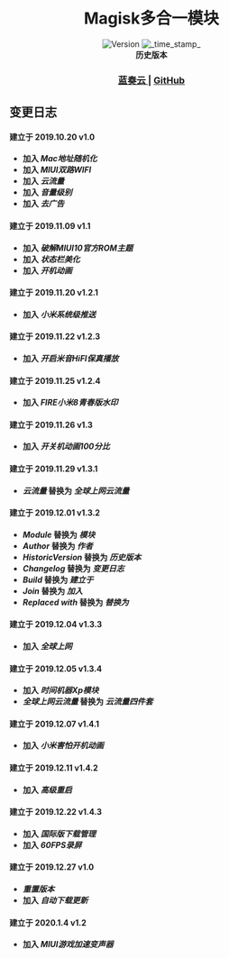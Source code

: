<h1 align="center">Magisk多合一模块</h1>

<div align="center">
  <!-- Version -->
    <img src="https://img.shields.io/badge/Version-v1.2-blue.svg?longCache=true&style=popout-square"
      alt="Version" />
  <!-- Last Updated -->
    <img src="https://img.shields.io/badge/Updated-January 4, 2020-green.svg?longCache=true&style=flat-square"
      alt="_time_stamp_" />
</div>

<div align="center">
  <strong>历史版本 
  <h3>
    <a href="https://www.lanzous.com/b00t586va">
      蓝奏云
    </a>
    <span> | </span>
    <a href="https://github.com/some6508/Module/releases">
      GitHub
    </a>
  </h3>
</div>

## 变更日志

#### 建立于 2019.10.20 v1.0

- 加入 *Mac地址随机化*
- 加入 *MIUI双路WIFI*
- 加入 *云流量*
- 加入 *音量级别*
- 加入 *去广告*


#### 建立于 2019.11.09 v1.1

- 加入 *破解MIUI10官方ROM主题*
- 加入 *状态栏美化*
- 加入 *开机动画*


#### 建立于 2019.11.20 v1.2.1

- 加入 *小米系统级推送*


#### 建立于 2019.11.22 v1.2.3

- 加入 *开启米音HiFI保真播放*


#### 建立于 2019.11.25 v1.2.4

- 加入 *FIRE小米8青春版水印*


#### 建立于 2019.11.26 v1.3

- 加入 *开关机动画100分比*


#### 建立于 2019.11.29 v1.3.1

- *云流量* 替换为 *全球上网云流量*


#### 建立于 2019.12.01 v1.3.2

- *Module* 替换为 *模块*
- *Author* 替换为 *作者*
- *HistoricVersion* 替换为 *历史版本*
- *Changelog* 替换为 *变更日志*
- *Build* 替换为 *建立于*
- *Join* 替换为 *加入*
- *Replaced with* 替换为 *替换为*


#### 建立于 2019.12.04 v1.3.3

- 加入 *全球上网*


#### 建立于 2019.12.05 v1.3.4

- 加入 *时间机器Xp模块*
- *全球上网云流量* 替换为 *云流量四件套*


#### 建立于 2019.12.07 v1.4.1

- 加入 *小米害怕开机动画*


#### 建立于 2019.12.11 v1.4.2

- 加入 *高级重启*


#### 建立于 2019.12.22 v1.4.3

- 加入 *国际版下载管理*
- 加入 *60FPS录屏*


#### 建立于 2019.12.27 v1.0

- *重置版本*
- 加入 *自动下载更新*


#### 建立于 2020.1.4 v1.2

- 加入 *MIUI游戏加速变声器*

